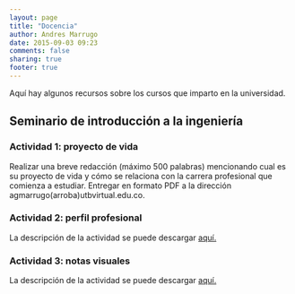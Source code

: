 ```yaml
---
layout: page
title: "Docencia"
author: Andres Marrugo
date: 2015-09-03 09:23
comments: false
sharing: true
footer: true
---
```


Aquí hay algunos recursos sobre los cursos que imparto en la universidad.

## Seminario de introducción a la ingeniería ##

### Actividad 1: proyecto de vida ###

Realizar una breve redacción (máximo 500 palabras) mencionando cual es su proyecto de vida y cómo se relaciona con la carrera profesional que comienza a estudiar. Entregar en formato PDF a la dirección agmarrugo(arroba)utbvirtual.edu.co.

### Actividad 2: perfil profesional ###

La descripción de la actividad se puede descargar [aquí.](https://www.dropbox.com/s/2d5c25qqvkomg2x/refx-2015-08-20-perfil-ingeniero.pdf?dl=0)

### Actividad 3: notas visuales ###

La descripción de la actividad se puede descargar [aquí.](https://www.dropbox.com/s/cf7apwkyswfw2jq/notas_visuales.pdf?dl=0)